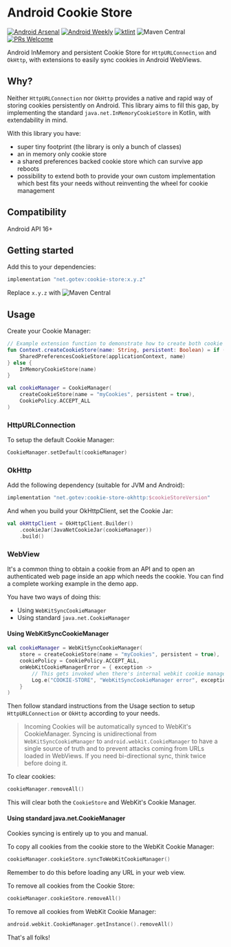 # Android Cookie Store
[![Android Arsenal](https://img.shields.io/badge/Android%20Arsenal-Android%20Cookie%20Store-green.svg?style=flat)](https://android-arsenal.com/details/1/8000) [![Android Weekly](https://img.shields.io/badge/Android%20Weekly-394-green)](https://androidweekly.net/issues/issue-394) [![ktlint](https://img.shields.io/badge/code%20style-%E2%9D%A4-FF4081.svg)](https://ktlint.github.io/) ![Maven Central](https://img.shields.io/maven-central/v/net.gotev/cookie-store) [![PRs Welcome](https://img.shields.io/badge/PRs-welcome-brightgreen.svg?style=flat-square)](http://makeapullrequest.com)

Android InMemory and persistent Cookie Store for `HttpURLConnection` and `OkHttp`, with extensions to easily sync cookies in Android WebViews.

## Why?
Neither `HttpURLConnection` nor `OkHttp` provides a native and rapid way of storing cookies persistently on Android. This library aims to fill this gap, by implementing the standard `java.net.InMemoryCookieStore` in Kotlin, with extendability in mind.

With this library you have:
- super tiny footprint (the library is only a bunch of classes)
- an in memory only cookie store
- a shared preferences backed cookie store which can survive app reboots
- possibility to extend both to provide your own custom implementation which best fits your needs without reinventing the wheel for cookie management

## Compatibility
Android API 16+

## Getting started
Add this to your dependencies:

```groovy
implementation "net.gotev:cookie-store:x.y.z"
```
Replace `x.y.z` with ![Maven Central](https://img.shields.io/maven-central/v/net.gotev/cookie-store)

## Usage
Create your Cookie Manager:

```kotlin
// Example extension function to demonstrate how to create both cookie stores
fun Context.createCookieStore(name: String, persistent: Boolean) = if (persistent) {
    SharedPreferencesCookieStore(applicationContext, name)
} else {
    InMemoryCookieStore(name)
}

val cookieManager = CookieManager(
    createCookieStore(name = "myCookies", persistent = true),
    CookiePolicy.ACCEPT_ALL
)
```

### HttpURLConnection
To setup the default Cookie Manager:

```kotlin
CookieManager.setDefault(cookieManager)
```

### OkHttp
Add the following dependency (suitable for JVM and Android):

```groovy
implementation "net.gotev:cookie-store-okhttp:$cookieStoreVersion"
```

And when you build your OkHttpClient, set the Cookie Jar:

```kotlin
val okHttpClient = OkHttpClient.Builder()
    .cookieJar(JavaNetCookieJar(cookieManager))
    .build()
```

### WebView
It's a common thing to obtain a cookie from an API and to open an authenticated web page inside an app which needs the cookie. You can find a complete working example in the demo app.

You have two ways of doing this:
- Using `WebKitSyncCookieManager`
- Using standard `java.net.CookieManager`

#### Using WebKitSyncCookieManager
```kotlin
val cookieManager = WebKitSyncCookieManager(
    store = createCookieStore(name = "myCookies", persistent = true),
    cookiePolicy = CookiePolicy.ACCEPT_ALL,
    onWebKitCookieManagerError = { exception ->
        // This gets invoked when there's internal webkit cookie manager exceptions
        Log.e("COOKIE-STORE", "WebKitSyncCookieManager error", exception)
    }
)
```
Then follow standard instructions from the Usage section to setup `HttpURLConnection` or `OkHttp` according to your needs.

> Incoming Cookies will be automatically synced to WebKit's CookieManager. Syncing is unidirectional from `WebKitSyncCookieManager` to `android.webkit.CookieManager` to have a single source of truth and to prevent attacks coming from URLs loaded in WebViews. If you need bi-directional sync, think twice before doing it.

To clear cookies:

```kotlin
cookieManager.removeAll()
```

This will clear both the `CookieStore` and WebKit's Cookie Manager.

#### Using standard java.net.CookieManager
Cookies syncing is entirely up to you and manual.

To copy all cookies from the cookie store to the WebKit Cookie Manager:
```kotlin
cookieManager.cookieStore.syncToWebKitCookieManager()
```
Remember to do this before loading any URL in your web view.

To remove all cookies from the Cookie Store:
```kotlin
cookieManager.cookieStore.removeAll()
```

To remove all cookies from WebKit Cookie Manager:
```kotlin
android.webkit.CookieManager.getInstance().removeAll()
```

That's all folks!
